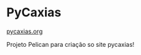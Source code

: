 PyCaxias
============

[pycaxias.org](http://pycaxias.org)

Projeto Pelican para criação so site pycaxias!



